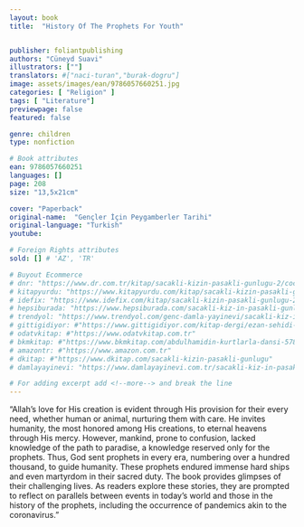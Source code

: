 ```yaml
---
layout: book
title:  "History Of The Prophets For Youth"


publisher: foliantpublishing
authors: "Cüneyd Suavi"
illustrators: [""]
translators: #["naci-turan","burak-dogru"]
image: assets/images/ean/9786057660251.jpg
categories: [ "Religion" ]
tags: [ "Literature"]
previewpage: false
featured: false

genre: children
type: nonfiction

# Book attributes
ean: 9786057660251
languages: []
page: 208
size: "13,5x21cm"

cover: "Paperback"
original-name:  "Gençler İçin Peygamberler Tarihi"
original-language: "Turkish"
youtube:

# Foreign Rights attributes
sold: [] # 'AZ', 'TR'

# Buyout Ecommerce
# dnr: "https://www.dr.com.tr/kitap/sacakli-kizin-pasakli-gunlugu-2/cocuk-ve-genclik/genclik-10-yas/roman-oyku/urunno=0001893059001"
# kitapyurdu: "https://www.kitapyurdu.com/kitap/sacakli-kizin-pasakli-gunlugu-2-/560122.html&filter_name=Sa%C3%A7akl%C4%B1+K%C4%B1z%27%C4%B1n+Pasakl%C4%B1+G%C3%BCnl%C3%BC%C4%9F%C3%BC+2"
# idefix: "https://www.idefix.com/kitap/sacakli-kizin-pasakli-gunlugu-2/cocuk-ve-genclik/genclik-10-yas/roman-oyku/urunno=0001893059001"
# hepsiburada: "https://www.hepsiburada.com/sacakli-kiz-in-pasakli-gunlugu-2-damla-yayinevi-p-HBV000012ER86"
# trendyol: "https://www.trendyol.com/genc-damla-yayinevi/sacakli-kiz-in-pasakli-gunlugu-2-p-54825777"
# gittigidiyor: #"https://www.gittigidiyor.com/kitap-dergi/ezan-sehidi-adnan-menderes_pdp_732728793"
# odatvkitap: #"https://www.odatvkitap.com.tr"
# bkmkitap: #"https://www.bkmkitap.com/abdulhamidin-kurtlarla-dansi-578226"
# amazontr: #"https://www.amazon.com.tr"
# dkitap: #"https://www.dkitap.com/sacakli-kizin-pasakli-gunlugu"
# damlayayinevi: "https://www.damlayayinevi.com.tr/sacakli-kiz-in-pasakli-gunlugu-2-bu-iste-bi-terslik-var"

# For adding excerpt add <!--more--> and break the line
---
```

“Allah’s love for His creation is evident through
His provision for their every need, whether human
or animal, nurturing them with care. He invites
humanity, the most honored among His creations,
to eternal heavens through His mercy. However,
mankind, prone to confusion, lacked knowledge of
the path to paradise, a knowledge reserved only
for the prophets. Thus, God sent prophets in every
era, numbering over a hundred thousand, to guide
humanity. These prophets endured immense hard
ships and even martyrdom in their sacred duty.
The book provides glimpses of their challenging
lives. As readers explore these stories, they are
prompted to reflect on parallels between events in
today’s world and those in the history of the prophets, including the occurrence of pandemics akin to
the coronavirus.”
<!--more--> 


